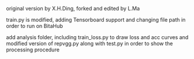 original version by X.H.Ding, forked and edited by L.Ma

train.py is modified, adding Tensorboard support and changing file path in order to run on BitaHub

add analysis folder, including train_loss.py to draw loss and acc curves and modified version of repvgg.py along with test.py in order to show the processing procedure